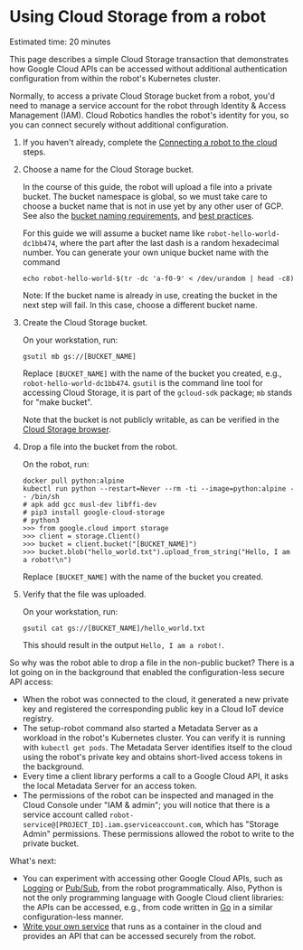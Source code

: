 # Using Cloud Storage from a robot

Estimated time: 20 minutes

This page describes a simple Cloud Storage transaction that demonstrates how Google Cloud APIs can be accessed without additional authentication configuration from within the robot's Kubernetes cluster.

Normally, to access a private Cloud Storage bucket from a robot, you'd need to manage a service account for the robot through Identity & Access Management (IAM). Cloud Robotics handles the robot's identity for you, so you can connect securely without additional configuration.

1. If you haven't already, complete the [Connecting a robot to the cloud](connecting-robot.md) steps.

1. Choose a name for the Cloud Storage bucket.

    In the course of this guide, the robot will upload a file into a private bucket. The bucket namespace is global, so we must take care to choose a bucket name that is not in use yet by any other user of GCP. See also the [bucket naming requirements](https://cloud.google.com/storage/docs/naming), and [best practices](https://cloud.google.com/storage/docs/best-practices#naming).

    For this guide we will assume a bucket name like `robot-hello-world-dc1bb474`, where the part after the last dash is a random hexadecimal number. You can generate your own unique bucket name with the command

    ```shell
    echo robot-hello-world-$(tr -dc 'a-f0-9' < /dev/urandom | head -c8)
    ```

    Note: If the bucket name is already in use, creating the bucket in the next step will fail. In this case, choose a different bucket name.

1. Create the Cloud Storage bucket.

    On your workstation, run:

    ```shell
    gsutil mb gs://[BUCKET_NAME]
    ```

    Replace `[BUCKET_NAME]` with the name of the bucket you created, e.g., `robot-hello-world-dc1bb474`.
    `gsutil` is the command line tool for accessing Cloud Storage, it is part of the `gcloud-sdk` package; `mb` stands for "make bucket".

    Note that the bucket is not publicly writable, as can be verified in the [Cloud Storage browser](https://console.cloud.google.com/storage/browser).

1. Drop a file into the bucket from the robot.

    On the robot, run:

    ```console
    docker pull python:alpine
    kubectl run python --restart=Never --rm -ti --image=python:alpine -- /bin/sh
    # apk add gcc musl-dev libffi-dev
    # pip3 install google-cloud-storage
    # python3
    >>> from google.cloud import storage
    >>> client = storage.Client()
    >>> bucket = client.bucket("[BUCKET_NAME]")
    >>> bucket.blob("hello_world.txt").upload_from_string("Hello, I am a robot!\n")
    ```

    Replace `[BUCKET_NAME]` with the name of the bucket you created.

1. Verify that the file was uploaded.

    On your workstation, run:

    ```shell
    gsutil cat gs://[BUCKET_NAME]/hello_world.txt
    ```

    This should result in the output `Hello, I am a robot!`.

So why was the robot able to drop a file in the non-public bucket? There is a lot going on in the background that enabled the configuration-less secure API access:

* When the robot was connected to the cloud, it generated a new private key and registered the corresponding public key in a Cloud IoT device registry.
* The setup-robot command also started a Metadata Server as a workload in the robot's Kubernetes cluster. You can verify it is running with `kubectl get pods`. The Metadata Server identifies itself to the cloud using the robot's private key and obtains short-lived access tokens in the background.
* Every time a client library performs a call to a Google Cloud API, it asks the local Metadata Server for an access token.
* The permissions of the robot can be inspected and managed in the Cloud Console under "IAM &amp; admin"; you will notice that there is a service account called `robot-service@[PROJECT_ID].iam.gserviceaccount.com`, which has "Storage Admin" permissions. These permissions allowed the robot to write to the private bucket.

What's next:

* You can experiment with accessing other Google Cloud APIs, such as [Logging](https://cloud.google.com/logging/docs/) or [Pub/Sub](https://cloud.google.com/pubsub/docs/), from the robot programmatically. Also, Python is not the only programming language with Google Cloud client libraries: the APIs can be accessed, e.g., from code written in [Go](https://cloud.google.com/storage/docs/reference/libraries#client-libraries-install-go) in a similar configuration-less manner.
* [Write your own service](deploying-service.md) that runs as a container in the cloud and provides an API that can be accessed securely from the robot.
